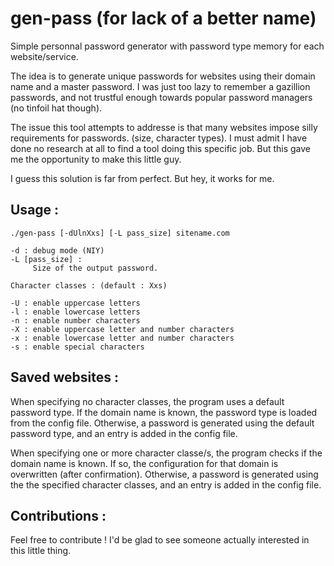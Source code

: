# gen-pass (for lack of a better name)

Simple personnal password generator with password type memory for each website/service.

The idea is to generate unique passwords for websites using their domain name and a master password.
I was just too lazy to remember a gazillion passwords, and not trustful enough towards popular password managers (no tinfoil hat though).

The issue this tool attempts to addresse is that many websites impose silly requirements for passwords. (size, character types).
I must admit I have done no research at all to find a tool doing this specific job. But this gave me the opportunity to make this little guy.

I guess this solution is far from perfect. But hey, it works for me.

## Usage : 

    ./gen-pass [-dUlnXxs] [-L pass_size] sitename.com
    
    -d : debug mode (NIY)
    -L [pass_size] :
         Size of the output password.
    
    Character classes : (default : Xxs)
    
    -U : enable uppercase letters
    -l : enable lowercase letters
    -n : enable number characters
    -X : enable uppercase letter and number characters
    -x : enable lowercase letter and number characters
    -s : enable special characters
    
## Saved websites :

When specifying no character classes, the program uses a default password type. If the domain name is known, the password type is loaded from the config file.
Otherwise, a password is generated using the default password type, and an entry is added in the config file.

When specifying one or more character classe/s, the program checks if the domain name is known. If so, the configuration for that domain is overwritten (after confirmation).
Otherwise, a password is generated using the the specified character classes, and an entry is added in the config file.

## Contributions :

Feel free to contribute ! I'd be glad to see someone actually interested in this little thing.
